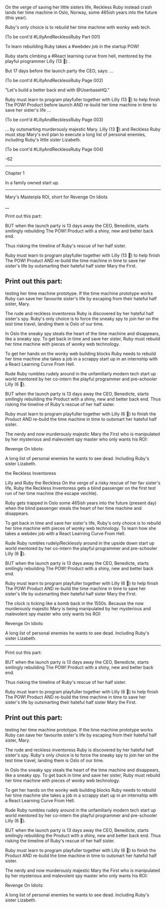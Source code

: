 On the verge of saving her little sisters life, Reckless Ruby instead crash lands her time machine in Oslo, Norway, some 465ish years into the future (this year).

Ruby's only choice is to rebuild her time machine with wonky web tech.

(To be cont'd
#LillyAndRecklessRuby
Part 001)

To learn rebuilding Ruby takes a #webdev job in the startup POW!

Ruby starts climbing a #React learning curve from hell, mentored by the playful programmer Lilly (13 🦄) .

But 17 days before the launch party the CEO, says: ...

(To be cont'd
#LillyAndRecklessRuby
Page 002)

"Let's build a better back end with @UserbaseHQ."

Ruby must learn to program playfuller together with Lilly (13 🦄) to help finish The POW! Product before launch AND re-build her time machine in time to save her sister's life  ...

(To be cont'd
#LillyAndRecklessRuby
Page 003)



... by outsmarting murderously majestic Mary. Lilly (13 🦄) and Reckless Ruby must stop Mary's evil plan to execute a long list of personal enemies, including Ruby's little sister Lizabeth.

(To be cont'd
#LillyAndRecklessRuby
Page 004)

-62
___
Chapter 1


In a family owned start up.

-----
Mary's Masterpla
ROI, short for Revenge On Idiots

__

Print out this part:

BUT when the launch party is 13 days away the CEO, Benedicte, starts smilingly rebuilding The POW! Product with a shiny, new and better back end.

Thus risking the timeline of Ruby's rescue of her half sister.

Ruby must learn to program playfuller together with Lilly (13 🦄) to help finish The POW! Product AND re-build the time machine in time to save her sister's life by outsmarting their hateful half sister Mary the First.

Print out this part:
-----

testing her time machine prototype. If
the time machine prototype works Ruby can save her favourite sister's life by escaping from their hateful half sister, Mary.

The rude and reckless inventoress Ruby is discovered by her hateful half sister's spy. Ruby's only choice is to force the sneaky spy to join her on the test time travel, landing them is Oslo of our time.

In Oslo the sneaky spy steals the heart of the time machine and disappears, like a sneaky spy. To get back in time and save her sister, Ruby must rebuild her time machine with pieces of wonky web technology.

To get her hands on the wonky web building blocks Ruby needs to rebuild her time machine she takes a job in a scrappy start up in an internship with a React Learning Curve From Hell.

Rude Ruby rumbles rudely around in the unfamiliarly modern tech start up world mentored by her co-intern the playful programmer and pre-schooler Lilly (6 🦄).

BUT when the launch party is 13 days away the CEO, Benedicte, starts smilingly rebuilding the Product with a shiny, new and better back end. Thus risking the timeline of Ruby's rescue of her half sister.

Ruby must learn to program playfuller together with Lilly (6 🦄) to finish the Product AND re-build the time machine in time to outsmart her hateful half sister.

The nerdy and now murderously majestic Mary the First who is manipulated by her mysterious and malevolent spy master who only wants his ROI:

Revenge
On
Idiots:

A long list of personal enemies he wants to see dead. Including Ruby's sister Lizabeth.




the Reckless Inventoress

Lilly and Ruby the Reckless
On the verge of a risky rescue of her fav sister's life, Ruby the Reckless Inventoress gets a blind passenger on the first test run of her time machine (the escape veichle).

Ruby gets trapped in Oslo some 465ish years into the future (present day) when the blind passenger steals the heart of her time machine and disappears.

To get back in time and save her sister's life, Ruby's only choice is to rebuild her time machine with pieces of wonky web technology. To learn how she takes a webdev job with a React Learning Curve From Hell.

Rude Ruby rumbles rudely/Recklessly around in the upside down start up world mentored by her co-intern the playful programmer and pre-schooler Lilly (6 🦄).

BUT when the launch party is 13 days away the CEO, Benedicte, starts smilingly rebuilding The POW! Product with a shiny, new and better back end.

Ruby must learn to program playfuller together with Lilly (6 🦄) to help finish The POW! Product AND re-build the time machine in time to save her sister's life by outsmarting their hateful half sister Mary the First.

The clock is ticking like a bomb back in the 1550s. Because
the now murderously majestic Mary is being manipulated by her mysterious and malevolent spy master who only wants his ROI:

Revenge
On
Idiots:

A long list of personal enemies he wants to see dead. Including Ruby's sister Lizabeth.


-----
Print out this part:

BUT when the launch party is 13 days away the CEO, Benedicte, starts smilingly rebuilding The POW! Product with a shiny, new and better back end.

Thus risking the timeline of Ruby's rescue of her half sister.

Ruby must learn to program playfuller together with Lilly (6 🦄) to help finish The POW! Product AND re-build the time machine in time to save her sister's life by outsmarting their hateful half sister Mary the First.

Print out this part:
-----

testing her time machine prototype. If
the time machine prototype works Ruby can save her favourite sister's life by escaping from their hateful half sister, Mary.

The rude and reckless inventoress Ruby is discovered by her hateful half sister's spy. Ruby's only choice is to force the sneaky spy to join her on the test time travel, landing them is Oslo of our time.

In Oslo the sneaky spy steals the heart of the time machine and disappears, like a sneaky spy. To get back in time and save her sister, Ruby must rebuild her time machine with pieces of wonky web technology.

To get her hands on the wonky web building blocks Ruby needs to rebuild her time machine she takes a job in a scrappy start up in an internship with a React Learning Curve From Hell.

Rude Ruby rumbles rudely around in the unfamiliarly modern tech start up world mentored by her co-intern the playful programmer and pre-schooler Lilly (6 🦄).

BUT when the launch party is 13 days away the CEO, Benedicte, starts smilingly rebuilding the Product with a shiny, new and better back end. Thus risking the timeline of Ruby's rescue of her half sister.

Ruby must learn to program playfuller together with Lilly (6 🦄) to finish the Product AND re-build the time machine in time to outsmart her hateful half sister.

The nerdy and now murderously majestic Mary the First who is manipulated by her mysterious and malevolent spy master who only wants his ROI:

Revenge
On
Idiots:

A long list of personal enemies he wants to see dead. Including Ruby's sister Lizabeth.

